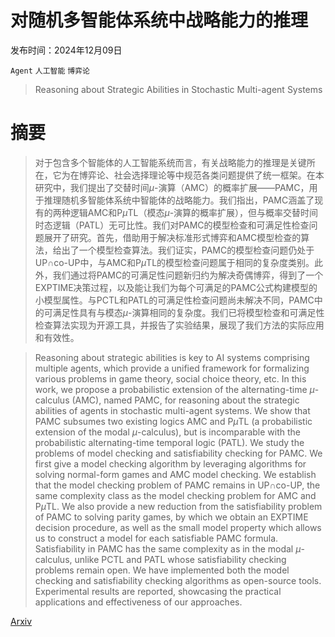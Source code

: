 # 对随机多智能体系统中战略能力的推理

发布时间：2024年12月09日

`Agent` `人工智能` `博弈论`

> Reasoning about Strategic Abilities in Stochastic Multi-agent Systems

# 摘要

> 对于包含多个智能体的人工智能系统而言，有关战略能力的推理是关键所在，它为在博弈论、社会选择理论等中规范各类问题提供了统一框架。在本研究中，我们提出了交替时间$μ$-演算（AMC）的概率扩展——PAMC，用于推理随机多智能体系统中智能体的战略能力。我们指出，PAMC涵盖了现有的两种逻辑AMC和P$μ$TL（模态$μ$-演算的概率扩展），但与概率交替时间时态逻辑（PATL）无可比性。我们对PAMC的模型检查和可满足性检查问题展开了研究。首先，借助用于解决标准形式博弈和AMC模型检查的算法，给出了一个模型检查算法。我们证实，PAMC的模型检查问题仍处于UP$\cap$co-UP中，与AMC和P$μ$TL的模型检查问题属于相同的复杂度类别。此外，我们通过将PAMC的可满足性问题新归约为解决奇偶博弈，得到了一个EXPTIME决策过程，以及能让我们为每个可满足的PAMC公式构建模型的小模型属性。与PCTL和PATL的可满足性检查问题尚未解决不同，PAMC中的可满足性具有与模态$μ$-演算相同的复杂度。我们已将模型检查和可满足性检查算法实现为开源工具，并报告了实验结果，展现了我们方法的实际应用和有效性。

> Reasoning about strategic abilities is key to AI systems comprising multiple agents, which provide a unified framework for formalizing various problems in game theory, social choice theory, etc. In this work, we propose a probabilistic extension of the alternating-time $μ$-calculus (AMC), named PAMC, for reasoning about the strategic abilities of agents in stochastic multi-agent systems. We show that PAMC subsumes two existing logics AMC and P$μ$TL (a probabilistic extension of the modal $μ$-calculus), but is incomparable with the probabilistic alternating-time temporal logic (PATL). We study the problems of model checking and satisfiability checking for PAMC. We first give a model checking algorithm by leveraging algorithms for solving normal-form games and AMC model checking. We establish that the model checking problem of PAMC remains in UP$\cap$co-UP, the same complexity class as the model checking problem for AMC and P$μ$TL. We also provide a new reduction from the satisfiability problem of PAMC to solving parity games, by which we obtain an EXPTIME decision procedure, as well as the small model property which allows us to construct a model for each satisfiable PAMC formula. Satisfiability in PAMC has the same complexity as in the modal $μ$-calculus, unlike PCTL and PATL whose satisfiability checking problems remain open. We have implemented both the model checking and satisfiability checking algorithms as open-source tools. Experimental results are reported, showcasing the practical applications and effectiveness of our approaches.

[Arxiv](https://arxiv.org/abs/2412.06509)